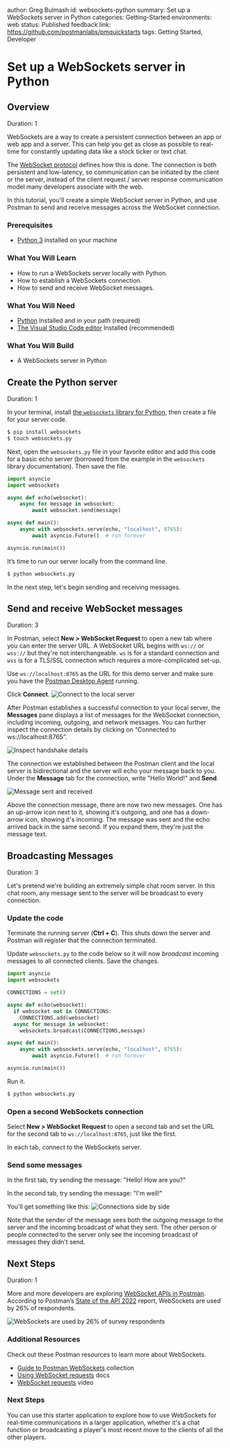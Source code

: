 author: Greg Bulmash
id: websockets-python
summary: Set up a WebSockets server in Python
categories: Getting-Started
environments: web
status: Published
feedback link: https://github.com/postmanlabs/pmquickstarts
tags: Getting Started, Developer

# Set up a WebSockets server in Python

<!-- ------------------------ -->

## Overview

Duration: 1

WebSockets are a way to create a persistent connection between an app or web app and a server. This can help you get as close as possible to real-time for constantly updating data like a stock ticker or text chat.

The [WebSocket protocol](https://www.rfc-editor.org/rfc/rfc6455) defines how this is done. The connection is both persistent and low-latency, so communication can be initiated by the client or the server, instead of the client request / server response communication model many developers associate with the web.

In this tutorial, you'll create a simple WebSocket server in Python, and use Postman to send and receive messages across the WebSocket connection.

### Prerequisites

- [Python 3](https://www.python.org/downloads/) installed on your machine

### What You Will Learn

- How to run a WebSockets server locally with Python.
- How to establish a WebSockets connection.
- How to send and receive WebSocket messages.

### What You Will Need

- [Python](https://www.python.org/downloads/) Installed and in your path (required)
- [The Visual Studio Code editor](https://code.visualstudio.com/download) Installed (recommended)

### What You Will Build

- A WebSockets server in Python

<!-- ------------------------ -->

## Create the Python server

Duration: 1

In your terminal, install [the `websockets` library for Python](https://websockets.readthedocs.io/en/stable/), then create a file for your server code.

```bash
$ pip install websockets
$ touch websockets.py
```

Next, open the `websockets.py` file in your favorite editor and add this code for a basic echo server (borrowed from the example in the `websockets` library documentation). Then save the file.

```python
import asyncio
import websockets

async def echo(websocket):
    async for message in websocket:
        await websocket.send(message)

async def main():
    async with websockets.serve(echo, "localhost", 8765):
        await asyncio.Future()  # run forever

asyncio.run(main())
```

It’s time to run our server locally from the command line.

```bash
$ python websockets.py
```

In the next step, let's begin sending and receiving messages.

<!-- ------------------------ -->

## Send and receive WebSocket messages

Duration: 3

In Postman, select **New > WebSocket Request** to open a new tab where you can enter the server URL. A WebSocket URL begins with `ws://` or `wss://` but they're not interchangeable. `ws` is for a standard connection and `wss` is for a TLS/SSL connection which requires a more-complicated set-up.

Use `ws://localhost:8765` as the URL for this demo server and make sure you have the [Postman Desktop Agent](https://learning.postman.com/docs/getting-started/installation-and-updates/#installing-the-postman-desktop-agent) running.

Click **Connect**.
![Connect to the local server](./assets/WebsocketSetup.png)

After Postman establishes a successful connection to your local server, the **Messages** pane displays a list of messages for the WebSocket connection, including incoming, outgoing, and network messages. You can further inspect the connection details by clicking on “Connected to ws://localhost:8765”.

![Inspect handshake details](./assets/expand.png)

The connection we established between the Postman client and the local server is bidirectional and the server will echo your message back to you. Under the **Message** tab for the connection, write "Hello World!" and **Send**.

![Message sent and received](./assets/MessageEcho.png)

Above the connection message, there are now two new messages. One has an up-arrow icon next to it, showing it's outgoing, and one has a down-arrow icon, showing it's incoming. The message was sent and the echo arrived back in the same second. If you expand them, they're just the message text.

<!-- ------------------------ -->

## Broadcasting Messages

Duration: 3

Let's pretend we're building an extremely simple chat room server. In this chat room, any message sent to the server will be broadcast to every connection.

### Update the code

Terminate the running server (**Ctrl + C**). This shuts down the server and Postman will register that the connection terminated.

Update `websockets.py` to the code below so it will now _broadcast_ incoming messages to all connected clients. Save the changes.

```python
import asyncio
import websockets

CONNECTIONS = set()

async def echo(websocket):
  if websocket not in CONNECTIONS:
    CONNECTIONS.add(websocket)
  async for message in websocket:
    websockets.broadcast(CONNECTIONS,message)

async def main():
    async with websockets.serve(echo, "localhost", 8765):
        await asyncio.Future()  # run forever

asyncio.run(main())
```

Run it.

```bash
$ python websockets.py
```

### Open a second WebSockets connection

Select **New > WebSocket Request** to open a second tab and set the URL for the second tab to `ws://localhost:8765`, just like the first.

In each tab, connect to the WebSockets server.

### Send some messages

In the first tab, try sending the message: "Hello! How are you?"

In the second tab, try sending the message: "I'm well!"

You'll get something like this:
![Connections side by side](./assets/Broadcast.png)

Note that the sender of the message sees both the outgoing message to the server and the incoming broadcast of what they sent. The other person or people connected to the server only see the incoming broadcast of messages they didn't send.

<!-- ------------------------ -->

## Next Steps

Duration: 1

More and more developers are exploring [WebSocket APIs in Postman](https://learning.postman.com/docs/sending-requests/websocket/websocket/). According to Postman’s [State of the API 2022](https://www.postman.com/state-of-api/api-technologies/#api-technologies) report, WebSockets are used by 26% of respondents.

![WebSockets are used by 26% of survey respondents](./assets/graph.png)

### Additional Resources

Check out these Postman resources to learn more about WebSockets.

- [Guide to Postman WebSockets](https://www.postman.com/postman/workspace/websockets/documentation/14057978-712d684f-c252-4bd9-a7a6-6a893e41adea) collection
- [Using WebSocket requests](https://learning.postman.com/docs/sending-requests/websocket/websocket/) docs
- [WebSocket requests](https://youtu.be/H-7EZVj9D-k) video

### Next Steps

You can use this starter application to explore how to use WebSockets for real-time communications in a larger application, whether it's a chat function or broadcasting a player's most recent move to the clients of all the other players.
